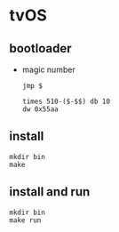 # tvOS

## bootloader
* magic number

    ```assembly
    jmp $

    times 510-($-$$) db 10
    dw 0x55aa
    ```

## install
``` console
mkdir bin
make 
```


## install and run
``` console
mkdir bin
make run
```
